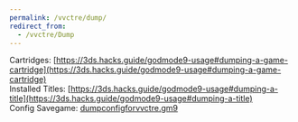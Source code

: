 ```yaml
---
permalink: /vvctre/dump/
redirect_from:
  - /vvctre/Dump
---
```


Cartridges: [https://3ds.hacks.guide/godmode9-usage#dumping-a-game-cartridge](https://3ds.hacks.guide/godmode9-usage#dumping-a-game-cartridge)  
Installed Titles: [https://3ds.hacks.guide/godmode9-usage#dumping-a-title](https://3ds.hacks.guide/godmode9-usage#dumping-a-title)  
Config Savegame: [dumpconfigforvvctre.gm9](https://cdn.discordapp.com/attachments/692523028046676051/716892348256354344/dumpconfigforvvctre.gm9)
